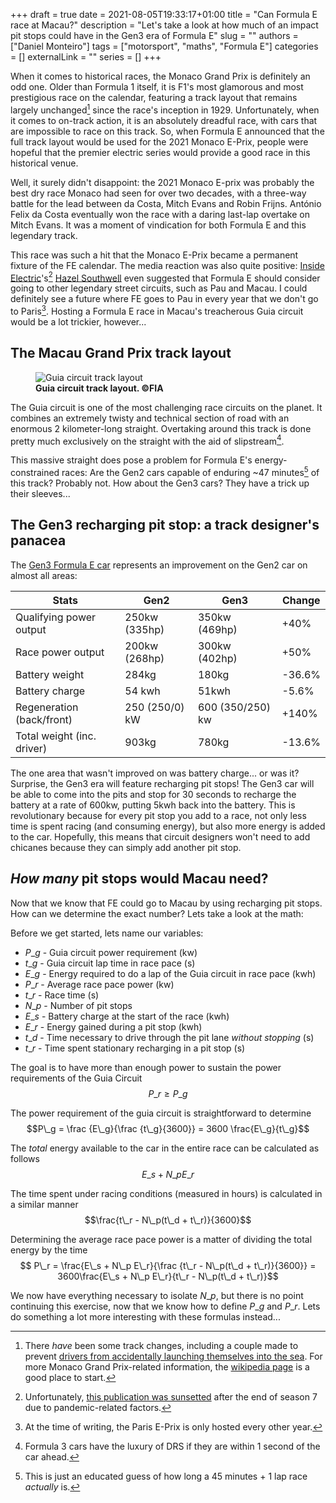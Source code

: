 +++ 
draft = true
date = 2021-08-05T19:33:17+01:00
title = "Can Formula E race at Macau?"
description = "Let's take a look at how much of an impact pit stops could have in the Gen3 era of Formula E"
slug = ""
authors = ["Daniel Monteiro"]
tags = ["motorsport", "maths", "Formula E"]
categories = []
externalLink = ""
series = []
+++

When it comes to historical races, the Monaco Grand Prix is definitely an odd one. Older than Formula 1 itself, it is F1's most glamorous and most prestigious race on the calendar, featuring a track layout that remains largely unchanged[^1] since the race's inception in 1929. Unfortunately, when it comes to on-track action, it is an absolutely dreadful race, with cars that are impossible to race on this track. So, when Formula E announced that the full track layout would be used for the 2021 Monaco E-Prix, people were hopeful that the premier electric series would provide a good race in this historical venue.

Well, it surely didn't disappoint: the 2021 Monaco E-prix was probably the best dry race Monaco had seen for over two decades, with a three-way battle for the lead between da Costa, Mitch Evans and Robin Frijns. António Felix da Costa eventually won the race with a daring last-lap overtake on Mitch Evans. It was a moment of vindication for both Formula E and this legendary track.

This race was such a hit that the Monaco E-Prix became a permanent fixture of the FE calendar. The media reaction was also quite positive: [Inside Electric](https://inside-electric.com/)'s[^2] [Hazel Southwell](https://twitter.com/HSouthwellFE "Hazel's twitter profile") even suggested that Formula E should consider going to other legendary street circuits, such as Pau and Macau. I could definitely see a future where FE goes to Pau in every year that we don't go to Paris[^3]. Hosting a Formula E race in Macau's treacherous Guia circuit would be a lot trickier, however...

[^1]: There _have_ been some track changes, including a couple made to prevent [drivers from accidentally launching themselves into the sea](https://www.youtube.com/watch?v=vtxrp52PeDE "Video footage of Formula 1 driver Alberto Ascari in the monegasque sea"). For more Monaco Grand Prix-related information, the [wikipedia page](https://en.wikipedia.org/wiki/Monaco_Grand_Prix "Wikipedia page of the Monaco Grand Prix") is a good place to start.

[^2]: Unfortunately, [this publication was sunsetted](https://inside-electric.com/2021/08/a-note-to-all-our-followers/ "Inside Electric's discontinuation post") after the end of season 7 due to pandemic-related factors.

[^3]: At the time of writing, the Paris E-Prix is only hosted every other year.

## The Macau Grand Prix track layout

<figure>
    <img src="/images/wtcc-circuit-12-macau.jpg" alt="Guia circuit track layout">
    <figcaption><b>Guia circuit track layout. &#169FIA</b></figcaption>
</figure>

The Guia circuit is one of the most challenging race circuits on the planet. It combines an extremely twisty and technical section of road with an enormous 2 kilometer-long straight. Overtaking around this track is done pretty much exclusively on the straight with the aid of slipstream[^4].

This massive straight does pose a problem for Formula E's energy-constrained races: Are the Gen2 cars capable of enduring ~47 minutes[^5] of this track? Probably not. How about the Gen3 cars? They have a trick up their sleeves...

[^4]: Formula 3 cars have the luxury of DRS if they are within 1 second of the car ahead.

[^5]: This is just an educated guess of how long a 45 minutes + 1 lap race _actually_ is.

## The Gen3 recharging pit stop: a track designer's panacea

The [Gen3 Formula E car](https://motorsport.tech/formula-e/gen3-formula-es-big-step-into-unchartered-territory "Gen3 details and stats") represents an improvement on the Gen2 car on almost all areas:

|      Stats                 | Gen2           | Gen3             | Change |
|----------------------------|----------------|------------------|--------|
| Qualifying power output    | 250kw (335hp)  | 350kw (469hp)    | +40%   |
| Race power output          | 200kw (268hp)  | 300kw (402hp)    | +50%   |
| Battery weight             | 284kg          | 180kg            | -36.6% |
| Battery charge             | 54 kwh         | 51kwh            | -5.6%  |
| Regeneration (back/front)  | 250 (250/0) kW | 600 (350/250) kw | +140%  |
| Total weight (inc. driver) | 903kg          | 780kg            | -13.6% |

The one area that wasn't improved on was battery charge... or was it? Surprise, the Gen3 era will feature recharging pit stops! The Gen3 car will be able to come into the pits and stop for 30 seconds to recharge the battery at a rate of 600kw, putting 5kwh back into the battery. This is revolutionary because for every pit stop you add to a race, not only less time is spent racing (and consuming energy), but also more energy is added to the car. Hopefully, this means that circuit designers won't need to add chicanes because they can simply add another pit stop.

## _How many_ pit stops would Macau need?

Now that we know that FE could go to Macau by using recharging pit stops. How can we determine the exact number? Lets take a look at the math:

Before we get started, lets name our variables:

- $P\_g$ - Guia circuit power requirement (kw)
- $t\_g$ - Guia circuit lap time in race pace (s)
- $E\_g$ - Energy required to do a lap of the Guia circuit in race pace (kwh)
- $P\_r$ - Average race pace power (kw)
- $t\_r$ - Race time (s)
- $N\_p$ - Number of pit stops
- $E\_s$ - Battery charge at the start of the race (kwh)
- $E\_r$ - Energy gained during a pit stop (kwh)
- $t\_d$ - Time necessary to drive through the pit lane _without stopping_ (s)
- $t\_r$ - Time spent stationary recharging in a pit stop (s)

The goal is to have more than enough power to sustain the power requirements of the Guia Circuit
$$P\_r \geqslant P\_g$$

The power requirement of the guia circuit is straightforward to determine
$$P\_g = \frac {E\_g}{\frac {t\_g}{3600}} = 3600 \frac{E\_g}{t\_g}$$

The _total_ energy available to the car in the entire race can be calculated as follows
$$ E\_s + N\_p E\_r$$

The time spent under racing conditions (measured in hours) is calculated in a similar manner
$$\frac{t\_r - N\_p(t\_d + t\_r)}{3600}$$

Determining the average race pace power is a matter of dividing the total energy by the time
$$ P\_r =  \frac{E\_s + N\_p E\_r}{\frac {t\_r - N\_p(t\_d + t\_r)}{3600}} = 3600\frac{E\_s + N\_p E\_r}{t\_r - N\_p(t\_d + t\_r)}$$

We now have everything necessary to isolate $N\_p$, but there is no point continuing this exercise, now that we know how to define $P\_g$ and $P\_r$. Lets do something a lot more interesting with these formulas instead...
